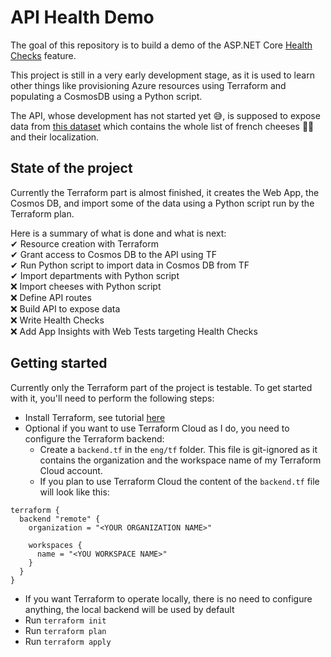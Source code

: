 # API Health Demo

The goal of this repository is to build a demo of the ASP.NET Core [Health Checks](https://docs.microsoft.com/en-us/aspnet/core/host-and-deploy/health-checks) feature.  

This project is still in a very early development stage, as it is used to learn other things like provisioning Azure resources using Terraform and populating a CosmosDB using a Python script.  

The API, whose development has not started yet 😅, is supposed to expose data from [this dataset](https://public.opendatasoft.com/explore/dataset/fromagescsv-fromagescsv/information/?disjunctive.fromage) which contains the whole list of french cheeses 🧀🐓 and their localization.


## State of the project

Currently the Terraform part is almost finished, it creates the Web App, the Cosmos DB, and import some of the data using a Python script run by the Terraform plan.  

Here is a summary of what is done and what is next:  
✔ Resource creation with Terraform  
✔ Grant access to Cosmos DB to the API using TF  
✔ Run Python script to import data in Cosmos DB from TF  
✔ Import departments with Python script  
❌ Import cheeses with Python script  
❌ Define API routes  
❌ Build API to expose data  
❌ Write Health Checks  
❌ Add App Insights with Web Tests targeting Health Checks


## Getting started

Currently only the Terraform part of the project is testable. To get started with it, you'll need to perform the following steps:
- Install Terraform, see tutorial [here](https://learn.hashicorp.com/tutorials/terraform/install-cli?in=terraform/azure-get-started)
- Optional if you want to use Terraform Cloud as I do, you need to configure the Terraform backend:
  - Create a `backend.tf` in the `eng/tf` folder. This file is git-ignored as it contains the organization and the workspace name of my Terraform Cloud account.
  - If you plan to use Terraform Cloud the content of the `backend.tf` file will look like this:
```hcl
terraform {
  backend "remote" {
    organization = "<YOUR ORGANIZATION NAME>"

    workspaces {
      name = "<YOU WORKSPACE NAME>"
    }
  }
}
```
- If you want Terraform to operate locally, there is no need to configure anything, the local backend will be used by default
- Run `terraform init`
- Run `terraform plan`
- Run `terraform apply` 
